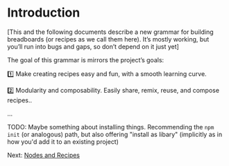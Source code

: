 # Introduction

[This and the following documents describe a new grammar for building
breadboards (or recipes as we call them here). It’s mostly working, but you’ll
run into bugs and gaps, so don’t depend on it just yet]

The goal of this grammar is mirrors the project’s goals:

1️⃣ Make creating recipes easy and fun, with a smooth learning curve.

2️⃣ Modularity and composability. Easily share, remix, reuse, and compose
recipes..

...

TODO: Maybe something about installing things. Recommending the `npm init` (or
analogous) path, but also offering "install as libary" (implicitly as in how
you'd add it to an existing project)

Next: [Nodes and Recipes](2-nodes-and-recipes.md)
